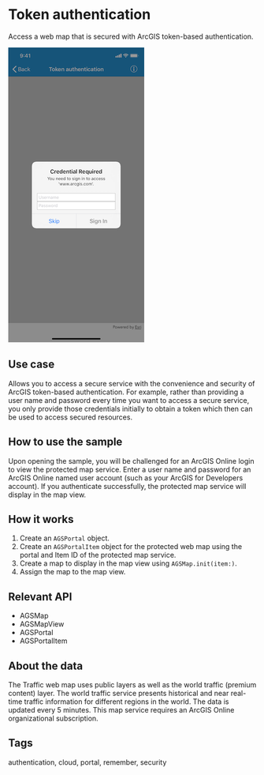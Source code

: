 # Token authentication

Access a web map that is secured with ArcGIS token-based authentication.

![Token Authentication sample](token-authentication.png)

## Use case

Allows you to access a secure service with the convenience and security of ArcGIS token-based authentication. For example, rather than providing a user name and password every time you want to access a secure service, you only provide those credentials initially to obtain a token which then can be used to access secured resources.

## How to use the sample

Upon opening the sample, you will be challenged for an ArcGIS Online login to view the protected map service. Enter a user name and password for an ArcGIS Online named user account (such as your ArcGIS for Developers account). If you authenticate successfully, the protected map service will display in the map view.

## How it works

1. Create an `AGSPortal` object.
2. Create an `AGSPortalItem` object for the protected web map using the portal and Item ID of the protected map service.
3. Create a map to display in the map view using `AGSMap.init(item:)`.
4. Assign the map to the map view.

## Relevant API

* AGSMap
* AGSMapView
* AGSPortal
* AGSPortalItem

## About the data

The Traffic web map uses public layers as well as the world traffic (premium content) layer. The world traffic service presents historical and near real-time traffic information for different regions in the world. The data is updated every 5 minutes. This map service requires an ArcGIS Online organizational subscription.

## Tags

authentication, cloud, portal, remember, security

